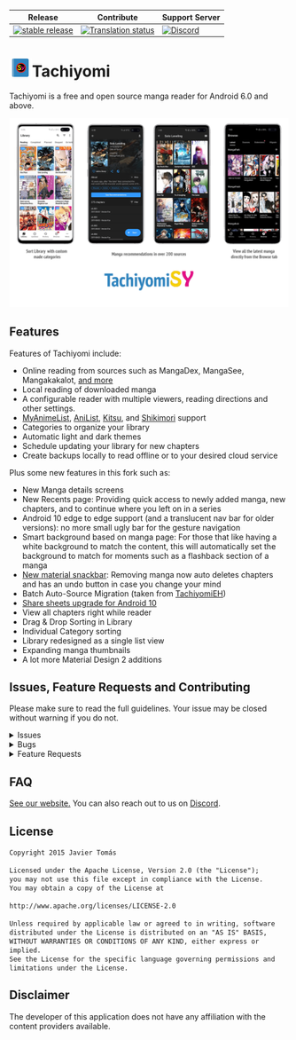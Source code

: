| Release | Contribute | Support Server |
|-------|----------|---------|
| [![stable release](https://img.shields.io/github/release/jays2kings/tachiyomi.svg?maxAge=3600&label=download)](https://github.com/jays2kings/tachiyomi/releases) | [![Translation status](https://hosted.weblate.org/widgets/tachiyomi/-/tachiyomi-j2k/svg-badge.svg)](https://hosted.weblate.org/engage/tachiyomi/?utm_source=widget) | [![Discord](https://img.shields.io/discord/349436576037732353.svg?label=discord&labelColor=7289da&color=2c2f33&style=flat)](https://discord.gg/tachiyomi) |


# ![app icon](./.github/readme-images/app-icon.png)Tachiyomi
Tachiyomi is a free and open source manga reader for Android 6.0 and above.

![screenshots of app](./.github/readme-images/screens.png)

## Features

Features of Tachiyomi include:
* Online reading from sources such as MangaDex, MangaSee, Mangakakalot, [and more](https://github.com/inorichi/tachiyomi-extensions)
* Local reading of downloaded manga
* A configurable reader with multiple viewers, reading directions and other settings.
* [MyAnimeList](https://myanimelist.net/), [AniList](https://anilist.co/), [Kitsu](https://kitsu.io/explore/anime), and [Shikimori](https://shikimori.one) support
* Categories to organize your library
* Automatic light and dark themes
* Schedule updating your library for new chapters
* Create backups locally to read offline or to your desired cloud service 

Plus some new features in this fork such as:
* New Manga details screens
* New Recents page: Providing quick access to newly added manga, new chapters, and to continue where you left on in a series
* Android 10 edge to edge support (and a translucent nav bar for older versions): no more small ugly bar for the gesture navigation
* Smart background based on manga page: For those that like having a white background to match the content, this will automatically set the background to match for moments such as a flashback section of a manga
* [New material snackbar](.github/readme-images/material%20snackbar.png): Removing manga now auto deletes chapters and has an undo button in case you change your mind
* Batch Auto-Source Migration (taken from [TachiyomiEH](https://github.com/NerdNumber9/TachiyomiEH))
* [Share sheets upgrade for Android 10](.github/readme-images/share%20menu.png)
* View all chapters right while reader
* Drag & Drop Sorting in Library
* Individual Category sorting
* Library redesigned as a single list view
* Expanding manga thumbnails
* A lot more Material Design 2 additions

## Issues, Feature Requests and Contributing

Please make sure to read the full guidelines. Your issue may be closed without warning if you do not.

<details><summary>Issues</summary>

1. **Before reporting a new issue, take a look at the [FAQ](https://github.com/inorichi/tachiyomi/wiki/FAQ), the [changelog](https://github.com/inorichi/tachiyomi/releases) and the already opened [issues](https://github.com/inorichi/tachiyomi/issues).**
2. If you are unsure, ask here: [![Discord](https://img.shields.io/discord/349436576037732353.svg)](https://discord.gg/tachiyomi)

</details>

<details><summary>Bugs</summary>

* Include version (Setting > About > Version)
 * If not latest, try updating, it may have already been solved
 * Dev version is equal to the number of commits as seen in the main page
* Include steps to reproduce (if not obvious from description)
* Include screenshot (if needed)
* If it could be device-dependent, try reproducing on another device (if possible)
* For large logs use http://pastebin.com/ (or similar)
* Don't group unrelated requests into one issue

DO: https://github.com/inorichi/tachiyomi/issues/24 https://github.com/inorichi/tachiyomi/issues/71

DON'T: https://github.com/inorichi/tachiyomi/issues/75

</details>

<details><summary>Feature Requests</summary>

* Write a detailed issue, explaning what it should do or how. Avoid writing just "like X app does"
* Include screenshot (if needed)

Source requests should be created at https://github.com/inorichi/tachiyomi-extensions, they do not belong in this repository.
</details>

## FAQ

[See our website.](https://tachiyomi.org/)
You can also reach out to us on [Discord](https://discord.gg/tachiyomi).

## License

    Copyright 2015 Javier Tomás

    Licensed under the Apache License, Version 2.0 (the "License");
    you may not use this file except in compliance with the License.
    You may obtain a copy of the License at

    http://www.apache.org/licenses/LICENSE-2.0

    Unless required by applicable law or agreed to in writing, software
    distributed under the License is distributed on an "AS IS" BASIS,
    WITHOUT WARRANTIES OR CONDITIONS OF ANY KIND, either express or implied.
    See the License for the specific language governing permissions and
    limitations under the License.

## Disclaimer

The developer of this application does not have any affiliation with the content providers available.
